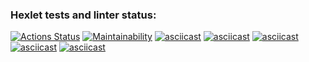 ### Hexlet tests and linter status:

[![Actions Status](https://github.com/krotkikhmaxim/python-project-49/actions/workflows/hexlet-check.yml/badge.svg)](https://github.com/krotkikhmaxim/python-project-49/actions)
[![Maintainability](https://api.codeclimate.com/v1/badges/cfd5e966faee7192e360/maintainability)](https://codeclimate.com/github/krotkikhmaxim/python-project-49/maintainability)
[![asciicast](https://asciinema.org/a/odikursv7gP2ZJkT6cYfOsSBS.svg)](https://asciinema.org/a/odikursv7gP2ZJkT6cYfOsSBS)
[![asciicast](https://asciinema.org/a/Vb4VjDQviMGzt2yl2XJmu1yLF.svg)](https://asciinema.org/a/Vb4VjDQviMGzt2yl2XJmu1yLF)
[![asciicast](https://asciinema.org/a/HxROwz3C8B3bzcAWxZzEsn9xt.svg)](https://asciinema.org/a/HxROwz3C8B3bzcAWxZzEsn9xt)
[![asciicast](https://asciinema.org/a/UM2d00gDbqaE3gg815FLyiVb0.svg)](https://asciinema.org/a/UM2d00gDbqaE3gg815FLyiVb0)
[![asciicast](https://asciinema.org/a/FdFUZuEh13yYamnzCpJDLUzTH.svg)](https://asciinema.org/a/FdFUZuEh13yYamnzCpJDLUzTH)
